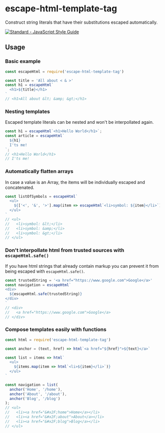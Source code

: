 # escape-html-template-tag

Construct string literals that have their substitutions escaped automatically.

[![Standard - JavaScript Style Guide](https://cdn.rawgit.com/feross/standard/master/badge.svg)](https://github.com/feross/standard)

## Usage

### Basic example

```js
const escapeHtml = require('escape-html-template-tag')

const title = 'All about < & >'
const h1 = escapeHtml`
  <h1>${title}</h1>
`
// <h1>All about &lt; &amp; &gt;</h1>
```

### Nesting templates

Escaped template literals can be nested and won't be interpollated again.

```js
const h1 = escapeHtml`<h1>Hello World</h1>`;
const article = escapeHtml`
  ${h1}
  I'ts me!
`;
// <h1>Hello World</h1>
// I'ts me!
```

### Automatically flatten arrays

In case a value is an Array, the items will be individually escaped and concatenated.

```js
const listOfSymbols = escapeHtml`
  <ul>
    ${['<', '&', '>'].map(item => escapeHtml`<li>symbol: ${item}</li>`)}
  </ul>
`
// <ul>
//   <li>symbol: &lt;</li>
//   <li>symbol: &amp;</li>
//   <li>symbol: &gt;</li>
// </ul>
```

### Don't interpollate html from trusted sources with `escapeHtml.safe()`

If you have html strings that already contain markup you can prevent it from being escaped with `escapeHtml.safe()`.

```js
const trustedString = '<a href="https://www.google.com">Google</a>'
const navigation = escapeHtml`
<div>
  ${escapeHtml.safe(trustedString)}
</div>
`
// <div>
//   <a href="https://www.google.com">Google</a>
// </div>
```

### Compose templates easily with functions

```js
const html = require('escape-html-template-tag')

const anchor = (text, href) => html`<a href="${href}">${text}</a>`

const list = items => html`
  <ul>
    ${items.map(item => html`<li>${item}</li>`)}
  </ul>
`

const navigation = list(
  anchor('Home', '/home'),
  anchor('About', '/about'),
  anchor('Blog', '/blog')
);
// <ul>
//   <li><a href="&#x2F;home">Home</a></li>
//   <li><a href="&#x2F;about">About</a></li>
//   <li><a href="&#x2F;blog">Blog</a></li>
// </ul>
```